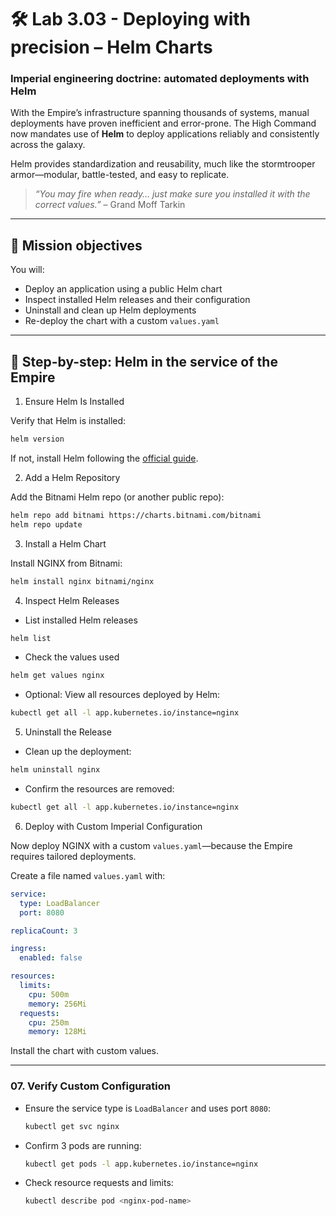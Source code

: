 # 🛠️ Lab 3.03 - Deploying with precision – Helm Charts

### **Imperial engineering doctrine: automated deployments with Helm**

With the Empire’s infrastructure spanning thousands of systems, manual deployments have proven inefficient and error-prone. The High Command now mandates use of **Helm** to deploy applications reliably and consistently across the galaxy.

Helm provides standardization and reusability, much like the stormtrooper armor—modular, battle-tested, and easy to replicate.

> *“You may fire when ready… just make sure you installed it with the correct values.”* – Grand Moff Tarkin

---

## 🎯 Mission objectives

You will:

* Deploy an application using a public Helm chart
* Inspect installed Helm releases and their configuration
* Uninstall and clean up Helm deployments
* Re-deploy the chart with a custom `values.yaml`

---

## 🧭 Step-by-step: Helm in the service of the Empire

01. Ensure Helm Is Installed

Verify that Helm is installed:

```bash
helm version
```

If not, install Helm following the [official guide](https://helm.sh/docs/intro/install/).

02. Add a Helm Repository

Add the Bitnami Helm repo (or another public repo):
```bash
helm repo add bitnami https://charts.bitnami.com/bitnami
helm repo update
```

03. Install a Helm Chart

Install NGINX from Bitnami:
```bash
helm install nginx bitnami/nginx
```

04. Inspect Helm Releases

* List installed Helm releases

```bash
helm list
```

* Check the values used

```bash
helm get values nginx
```

* Optional: View all resources deployed by Helm:

```bash
kubectl get all -l app.kubernetes.io/instance=nginx
```

05. Uninstall the Release

* Clean up the deployment:

```bash
helm uninstall nginx
```

* Confirm the resources are removed:

```bash
kubectl get all -l app.kubernetes.io/instance=nginx
```

06. Deploy with Custom Imperial Configuration

Now deploy NGINX with a custom `values.yaml`—because the Empire requires tailored deployments.

Create a file named `values.yaml` with:

```yaml
service:
  type: LoadBalancer
  port: 8080

replicaCount: 3

ingress:
  enabled: false

resources:
  limits:
    cpu: 500m
    memory: 256Mi
  requests:
    cpu: 250m
    memory: 128Mi
```

Install the chart with custom values.

---

### 07. Verify Custom Configuration

* Ensure the service type is `LoadBalancer` and uses port `8080`:

  ```bash
  kubectl get svc nginx
  ```

* Confirm 3 pods are running:

  ```bash
  kubectl get pods -l app.kubernetes.io/instance=nginx
  ```

* Check resource requests and limits:

  ```bash
  kubectl describe pod <nginx-pod-name>
  ```